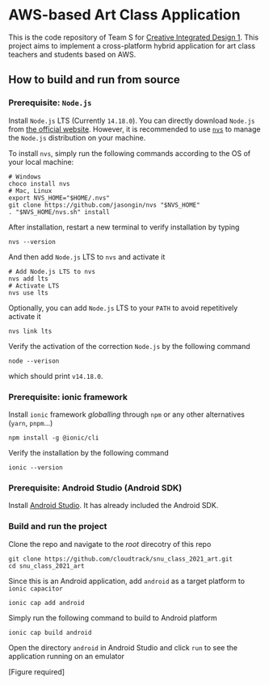 # AWS-based Art Class Application

This is the code repository of Team S for [Creative Integrated Design 1](http://dcslab.snu.ac.kr/courses/2021f/project/). This project aims to implement a cross-platform hybrid application for art class teachers and students based on AWS.

## How to build and run from source

### Prerequisite: `Node.js`

Install `Node.js` LTS (Currently `14.18.0`). You can directly download `Node.js` from [the official website](https://nodejs.org/en/). However, it is recommended to use [`nvs`](https://github.com/jasongin/nvs) to manage the `Node.js` distribution on your machine.

To install `nvs`, simply run the following commands according to the OS of your local machine:

```shell
# Windows
choco install nvs
# Mac, Linux
export NVS_HOME="$HOME/.nvs"
git clone https://github.com/jasongin/nvs "$NVS_HOME"
. "$NVS_HOME/nvs.sh" install
```

After installation, restart a new terminal to verify installation by typing 

```shell
nvs --version
```

And then add `Node.js` LTS to `nvs` and activate it

```shell
# Add Node.js LTS to nvs
nvs add lts
# Activate LTS
nvs use lts
```

Optionally, you can add `Node.js` LTS to your `PATH` to avoid repetitively activate it

```shell
nvs link lts
```

Verify the activation of the correction `Node.js` by the following command

```shell
node --verison
```

which should print `v14.18.0`.

### Prerequisite: ionic framework

Install `ionic` framework *globalling* through `npm` or any other alternatives (`yarn`, `pnpm`...)

```shell
npm install -g @ionic/cli
```

Verify the installation by the following command

```shell
ionic --version
```

### Prerequisite: Android Studio (Android SDK)

Install [Android Studio](https://developer.android.com/studio). It has already included the Android SDK.

### Build and run the project

Clone the repo and navigate to the *root* direcotry of this repo

```shell
git clone https://github.com/cloudtrack/snu_class_2021_art.git
cd snu_class_2021_art
```

Since this is an Android application, add `android` as a target platform to `ionic capacitor`

```shell
ionic cap add android
```

Simply run the following command to build to Android platform

```shell
ionic cap build android
```

Open the directory `android` in Android Studio and click `run` to see the application running on an emulator

[Figure required]
